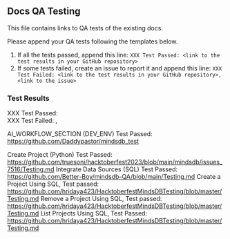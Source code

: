 ## Docs QA Testing

This file contains links to QA tests of the existing docs.

Please append your QA tests following the templates below.

1. If all the tests passed, append this line: `XXX Test Passed: <link to the test results in your GitHub repository>`
2. If some tests failed, create an issue to report it and append this line: `XXX Test Failed: <link to the test results in your GitHub repository>, <link to the issue>`

### Test Results

XXX Test Passed: <link to the test results in your GitHub repository>
</br>
XXX Test Failed: <link to the test results in your GitHub repository>, <link to the issue>
</br>


AI_WORKFLOW_SECTION (DEV_ENV) Test Passed: https://github.com/Daddypastor/mindsdb_test

Create Project (Python) Test Passed: https://github.com/truesoni/hacktoberfest2023/blob/main/mindsdb/issues_7516/Testing.md
Integrate Data Sources (SQL) Test Passed: https://github.com/Better-Boy/mindsdb-QA/blob/main/Testing.md
Create a Project Using SQL, Test passed: https://github.com/hridaya423/HacktoberfestMindsDBTesting/blob/master/Testing.md
Remove a Project Using SQL, Test passed: https://github.com/hridaya423/HacktoberfestMindsDBTesting/blob/master/Testing.md
List Projects Using SQL, Test Passed: https://github.com/hridaya423/HacktoberfestMindsDBTesting/blob/master/Testing.md
